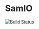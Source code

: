 # SamIO

[![Build Status](https://travis-ci.org/slundberg/SamIO.jl.svg?branch=master)](https://travis-ci.org/slundberg/SamIO.jl)
